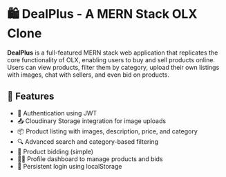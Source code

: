 # 🛍️ DealPlus - A MERN Stack OLX Clone

**DealPlus** is a full-featured MERN stack web application that replicates the core functionality of OLX, enabling users to buy and sell products online. Users can view products, filter them by category, upload their own listings with images, chat with sellers, and even bid on products.

## 🚀 Features

- 🔐 Authentication using JWT
- 📤 Cloudinary Storage integration for image uploads
- 📦 Product listing with images, description, price, and category
- 🔍 Advanced search and category-based filtering
- 💸 Product bidding (simple)
- 🧑‍💼 Profile dashboard to manage products and bids
- 🔄 Persistent login using localStorage




